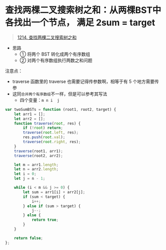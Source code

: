 
# 查找两棵二叉搜索树之和：从两棵BST中各找出一个节点， 满足 2sum = target



>  [1214. 查找两棵二叉搜索树之和](https://leetcode.cn/problems/two-sum-bsts/)


- 思路
	- ① 将两个 BST 转化成两个有序数组
	- ② 对两个有序数组执行两数之和问题

注意点：
- traverse 函数里的 traverse 也需要记得传参数啊，相等于有 5 个地方需要传参
- 这同`合并两个有序数组`不一样，但是可以参考其写法
	- 四个变量：`m n i  j` 

```javascript
var twoSumBSTs = function (root1, root2, target) {
    let arr1 = [];
    let arr2 = [];
    function traverse(root, res) {
        if (!root) return;
        traverse(root.left, res);
        res.push(root.val);
        traverse(root.right, res);
    }
    traverse(root1, arr1);
    traverse(root2, arr2);

    let m = arr1.length;
    let n = arr2.length;
    let i = 0;
    let j = n - 1;

    while (i < m && j >= 0) {
        let sum = arr1[i] + arr2[j];
        if (sum < target) {
            i++;
        } else if (sum > target) {
            j--;
        } else {
            return true;
        }
    }

    return false;
};
```